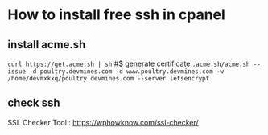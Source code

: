 # How to install free ssh in cpanel
## install acme.sh
```curl https://get.acme.sh | sh```
#$ generate certificate
```.acme.sh/acme.sh --issue -d poultry.devmines.com -d www.poultry.devmines.com -w /home/devmxkxq/poultry.devmines.com --server letsencrypt```
## check ssh
SSL Checker Tool : https://wphowknow.com/ssl-checker/
